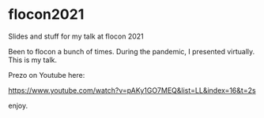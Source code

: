 # flocon2021
Slides and stuff for my talk at flocon 2021

Been to flocon a bunch of times.  During the pandemic, I presented virtually.  This is my talk.  

Prezo on Youtube here:

https://www.youtube.com/watch?v=pAKy1GO7MEQ&list=LL&index=16&t=2s

enjoy.

